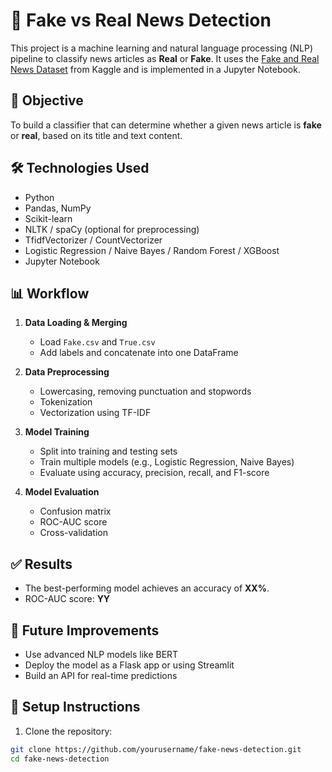 # 📰 Fake vs Real News Detection

This project is a machine learning and natural language processing (NLP) pipeline to classify news articles as **Real** or **Fake**. It uses the [Fake and Real News Dataset](https://www.kaggle.com/clmentbisaillon/fake-and-real-news-dataset) from Kaggle and is implemented in a Jupyter Notebook.


## 🧠 Objective

To build a classifier that can determine whether a given news article is **fake** or **real**, based on its title and text content.

## 🛠️ Technologies Used

- Python
- Pandas, NumPy
- Scikit-learn
- NLTK / spaCy (optional for preprocessing)
- TfidfVectorizer / CountVectorizer
- Logistic Regression / Naive Bayes / Random Forest / XGBoost
- Jupyter Notebook

## 📊 Workflow

1. **Data Loading & Merging**
   - Load `Fake.csv` and `True.csv`
   - Add labels and concatenate into one DataFrame

2. **Data Preprocessing**
   - Lowercasing, removing punctuation and stopwords
   - Tokenization
   - Vectorization using TF-IDF

3. **Model Training**
   - Split into training and testing sets
   - Train multiple models (e.g., Logistic Regression, Naive Bayes)
   - Evaluate using accuracy, precision, recall, and F1-score

4. **Model Evaluation**
   - Confusion matrix
   - ROC-AUC score
   - Cross-validation

## ✅ Results

- The best-performing model achieves an accuracy of **XX%**.
- ROC-AUC score: **YY**

## 🔮 Future Improvements

- Use advanced NLP models like BERT
- Deploy the model as a Flask app or using Streamlit
- Build an API for real-time predictions

## 📌 Setup Instructions

1. Clone the repository:

```bash
git clone https://github.com/yourusername/fake-news-detection.git
cd fake-news-detection
